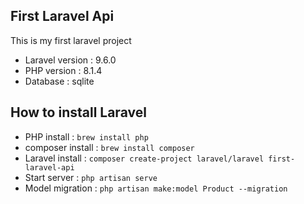 ## First Laravel Api

This is my first laravel project

-   Laravel version : 9.6.0
-   PHP version : 8.1.4
-   Database : sqlite

## How to install Laravel

-   PHP install : `brew install php`
-   composer install : `brew install composer`
-   Laravel install : `composer create-project laravel/laravel first-laravel-api`
-   Start server : `php artisan serve`
-   Model migration : `php artisan make:model Product --migration`
